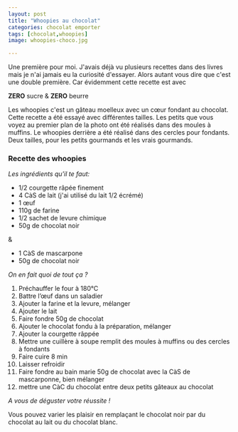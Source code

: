 ```yaml
---
layout: post
title: "Whoopies au chocolat"
categories: chocolat emporter
tags: [chocolat,whoopies]
image: whoopies-choco.jpg

---
```


Une première pour moi. J'avais déjà vu plusieurs recettes dans des livres mais je n'ai jamais eu la curiosité d'essayer. Alors autant vous dire que c'est une double première. Car évidemment cette recette est avec 

**ZERO** sucre & **ZERO** beurre 

Les whoopies c'est un gâteau moelleux avec un cœur fondant au chocolat. Cette recette a été essayé avec différentes tailles. Les petits que vous voyez au premier plan de la photo ont été réalisés dans des moules à muffins. Le whoopies derrière a été réalisé dans des cercles pour fondants. Deux tailles, pour les petits gourmands et les vrais gourmands. 

### **Recette des whoopies**

*Les ingrédients qu'il te faut:*

- 1/2 courgette râpée finement
- 4 CàS de lait (j'ai utilisé du lait 1/2 écrémé)
- 1 œuf
- 110g de farine
- 1/2 sachet de levure chimique
- 50g de chocolat noir 

&

- 1 CàS de mascarpone
- 50g de chocolat noir

*On en fait quoi de tout ça ?*

1. Préchauffer le four à 180°C
2. Battre l’œuf dans un saladier
3. Ajouter la farine et la levure, mélanger
4. Ajouter le lait
5. Faire fondre 50g de chocolat
6. Ajouter le chocolat fondu à la préparation, mélanger
7. Ajouter la courgette râppée
8. Mettre une cuillère à soupe remplit des moules à muffins ou des cercles à fondants
9. Faire cuire 8 min
10. Laisser refroidir
11. Faire fondre au bain marie 50g de chocolat avec la CàS de mascarponne, bien mélanger
12. mettre une CàC du chocolat entre deux petits gâteaux au chocolat

*A vous de déguster votre réussite !*

Vous pouvez varier les plaisir en remplaçant le chocolat noir par du chocolat au lait ou du chocolat blanc. 
